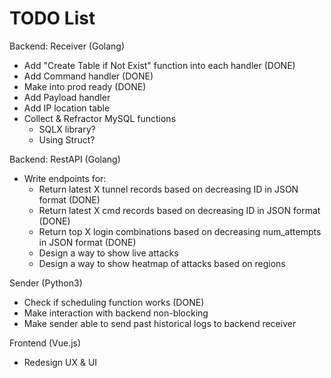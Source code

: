 # TODO List

Backend: Receiver (Golang)
- Add "Create Table if Not Exist" function into each handler (DONE)
- Add Command handler (DONE)
- Make into prod ready (DONE)
- Add Payload handler
- Add IP location table
- Collect & Refractor MySQL functions
    - SQLX library?
    - Using Struct?

Backend: RestAPI (Golang)
- Write endpoints for:
    - Return latest X tunnel records based on decreasing ID in JSON format (DONE)
    - Return latest X cmd records based on decreasing ID in JSON format (DONE)
    - Return top X login combinations based on decreasing num_attempts in JSON format (DONE)
    - Design a way to show live attacks
    - Design a way to show heatmap of attacks based on regions

Sender (Python3)
- Check if scheduling function works (DONE)
- Make interaction with backend non-blocking
- Make sender able to send past historical logs to backend receiver


Frontend (Vue.js)
- Redesign UX & UI